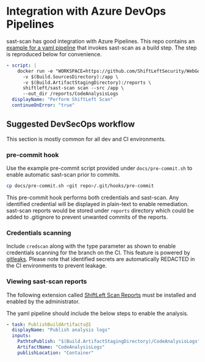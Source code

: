 # Integration with Azure DevOps Pipelines

sast-scan has good integration with Azure Pipelines. This repo contains an [example for a yaml pipeline](https://github.com/ShiftLeftSecurity/WebGoat/blob/develop/azure-pipelines.yml) that invokes sast-scan as a build step. The step is reproduced below for convenience.

```yaml
- script: |
    docker run -e "WORKSPACE=https://github.com/ShiftLeftSecurity/WebGoat/blob/$(Build.SourceVersion)" \
      -v $(Build.SourcesDirectory):/app \
      -v $(Build.ArtifactStagingDirectory):/reports \
      shiftleft/sast-scan scan --src /app \
      --out_dir /reports/CodeAnalysisLogs
  displayName: "Perform ShiftLeft Scan"
  continueOnError: "true"
```

## Suggested DevSecOps workflow

This section is mostly common for all dev and CI environments.

### pre-commit hook

Use the example pre-commit script provided under `docs/pre-commit.sh` to enable automatic sast-scan prior to commits.

```bash
cp docs/pre-commit.sh <git repo>/.git/hooks/pre-commit
```

This pre-commit hook performs both credentials and sast-scan. Any identified credential will be displayed in plain-text to enable remediation. sast-scan reports would be stored under `reports` directory which could be added to .gitignore to prevent unwanted commits of the reports.

### Credentials scanning

Include `credscan` along with the type parameter as shown to enable credentials scanning for the branch on the CI. This feature is powered by [gitleaks](https://github.com/zricethezav/gitleaks). Please note that identified secrets are automatically REDACTED in the CI environments to prevent leakage.

### Viewing sast-scan reports

The following extension called [ShiftLeft Scan Reports]() must be installed and enabled by the administrator.

The yaml pipeline should include the below steps to enable the analysis.

```yaml
- task: PublishBuildArtifacts@1
  displayName: "Publish analysis logs"
  inputs:
    PathtoPublish: "$(Build.ArtifactStagingDirectory)/CodeAnalysisLogs"
    ArtifactName: "CodeAnalysisLogs"
    publishLocation: "Container"
```
